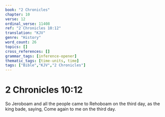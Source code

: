 ```yaml
---
book: "2 Chronicles"
chapter: 10
verse: 12
ordinal_verse: 11408
ref: "2 Chronicles 10:12"
translation: "KJV"
genre: "History"
word_count: 26
topics: []
cross_references: []
grammar_tags: [inference-opener]
thematic_tags: [time-units, time]
tags: ["Bible","KJV","2 Chronicles"]
---
```


# 2 Chronicles 10:12

So Jeroboam and all the people came to Rehoboam on the third day, as the king bade, saying, Come again to me on the third day.
